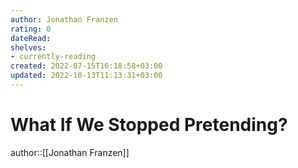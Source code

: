 ```yaml
---
author: Jonathan Franzen
rating: 0
dateRead: 
shelves: 
- currently-reading
created: 2022-07-15T16:18:58+03:00
updated: 2022-10-13T11:13:31+03:00
---
```

# What If We Stopped Pretending?

author::[[Jonathan Franzen]]